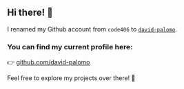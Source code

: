 ## Hi there! 👋

I renamed my Github account from `code406` to [`david-palomo`](https://github.com/david-palomo).

### You can find my current profile here:

👉 [github.com/david-palomo](https://github.com/david-palomo)

Feel free to explore my projects over there! 🚀
